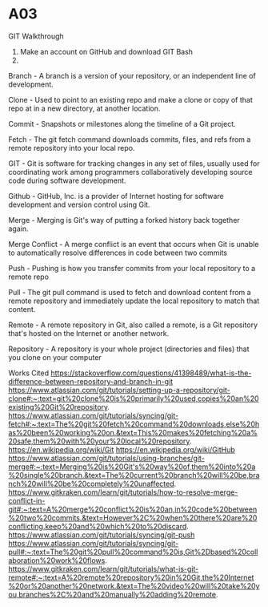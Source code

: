 # A03
GIT Walkthrough
1. Make an account on GitHub and download GIT Bash
2. 


Branch - A branch is a version of your repository, or an independent line of development.

Clone -  Used to point to an existing repo and make a clone or copy of that repo at in a new directory, at another location.

Commit - Snapshots or milestones along the timeline of a Git project.

Fetch - The git fetch command downloads commits, files, and refs from a remote repository into your local repo.

GIT - Git is software for tracking changes in any set of files, usually used for coordinating work among programmers collaboratively developing source code during software development.

Github - GitHub, Inc. is a provider of Internet hosting for software development and version control using Git.

Merge - Merging is Git's way of putting a forked history back together again. 

Merge Conflict - A merge conflict is an event that occurs when Git is unable to automatically resolve differences in code between two commits

Push - Pushing is how you transfer commits from your local repository to a remote repo

Pull - The git pull command is used to fetch and download content from a remote repository and immediately update the local repository to match that content.

Remote - A remote repository in Git, also called a remote, is a Git repository that's hosted on the Internet or another network.

Repository - A repository is your whole project (directories and files) that you clone on your computer


Works Cited
https://stackoverflow.com/questions/41398489/what-is-the-difference-between-repository-and-branch-in-git
https://www.atlassian.com/git/tutorials/setting-up-a-repository/git-clone#:~:text=git%20clone%20is%20primarily%20used,copies%20an%20existing%20Git%20repository.
https://www.atlassian.com/git/tutorials/syncing/git-fetch#:~:text=The%20git%20fetch%20command%20downloads,else%20has%20been%20working%20on.&text=This%20makes%20fetching%20a%20safe,them%20with%20your%20local%20repository.
https://en.wikipedia.org/wiki/Git
https://en.wikipedia.org/wiki/GitHub
https://www.atlassian.com/git/tutorials/using-branches/git-merge#:~:text=Merging%20is%20Git's%20way%20of,them%20into%20a%20single%20branch.&text=The%20current%20branch%20will%20be,branch%20will%20be%20completely%20unaffected.
https://www.gitkraken.com/learn/git/tutorials/how-to-resolve-merge-conflict-in-git#:~:text=A%20merge%20conflict%20is%20an,in%20code%20between%20two%20commits.&text=However%2C%20when%20there%20are%20conflicting,keep%20and%20which%20to%20discard.
https://www.atlassian.com/git/tutorials/syncing/git-push
https://www.atlassian.com/git/tutorials/syncing/git-pull#:~:text=The%20git%20pull%20command%20is,Git%2Dbased%20collaboration%20work%20flows.
https://www.gitkraken.com/learn/git/tutorials/what-is-git-remote#:~:text=A%20remote%20repository%20in%20Git,the%20Internet%20or%20another%20network.&text=The%20video%20will%20take%20you,branches%2C%20and%20manually%20adding%20remote.
